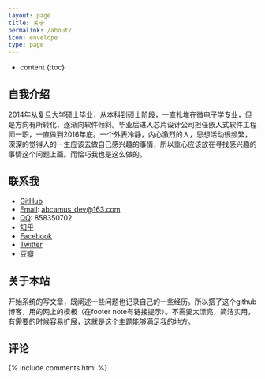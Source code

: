 ```yaml
---
layout: page
title: 关于
permalink: /about/
icon: envelope
type: page
---
```


* content
{:toc}

## 自我介绍

2014年从复旦大学硕士毕业，从本科到硕士阶段，一直扎堆在微电子学专业，但是方向有所转化，逐渐向软件倾斜。毕业后进入芯片设计公司担任嵌入式软件工程师一职，一直做到2016年底。一个外表冷静，内心激烈的人，思想活动很频繁，深深的觉得人的一生应该去做自己感兴趣的事情，所以重心应该放在寻找感兴趣的事情这个问题上面。而恰巧我也是这么做的。

## 联系我

* [GitHub]()
* [Email](): abcamus_dev@163.com
* [QQ](): 858350702
* [知乎]()
* [Facebook]()
* [Twitter]()
* [豆瓣]()

## 关于本站

开始系统的写文章，既阐述一些问题也记录自己的一些经历。所以搭了这个github博客，用的网上的模板（在footer note有链接提示）。不需要太漂亮，简洁实用，有需要的时候容易扩展，这就是这个主题能够满足我的地方。

## 评论

{% include comments.html %}
